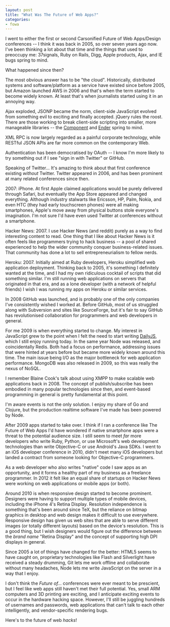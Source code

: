 ```yaml
---
layout: post
title: "What Was The Future of Web Apps?"
categories: 
- fowa
---
```


I went to either the first or second Carsonified Future of Web Apps/Design conferences -- I think it was back in 2005, so over seven years ago now.  I've been thinking a lot about that time and the things that used to preoccupy me: 37signals, Ruby on Rails, Digg, Apple products, Ajax, and IE bugs spring to mind.

What happened since then?

The most obvious answer has to be "the cloud".  Historically, distributed systems and software/platform as a service have existed since before 2005, but Amazon launched AWS in 2006 and that's when the term started to become widely known.  At least that's when journalists started using it in an annoying way.

Ajax exploded, JSONP became the norm, client-side JavaScript evolved from something evil to exciting and finally accepted.  jQuery rules the roost.  There are those working to break client-side scripting into smaller, more manageable libraries -- the [Component](https://github.com/component) and [Ender](https://github.com/ender-js/Ender) spring to mind.

XML RPC is now largely regarded as a painful corporate technology, while RESTful JSON APIs are far more common on the contemporary Web.

Authentication has been democratised by OAuth -- I know I'm more likely to try something out if I see "sign in with Twitter" or GitHub.

Speaking of Twitter... It's amazing to think about that first conference existing _without_ Twitter.  Twitter appeared in 2006, and has been prominent at many related conferences since then.

2007: iPhone.  At first Apple claimed applications would be purely delivered through Safari, but eventually the App Store appeared and changed everything.  Although industry stalwarts like Ericsson, HP, Palm, Nokia, and even HTC (they had early touchscreen phones) were all making smartphones, Apple's move away from physical buttons stole everyone's imagination.  I'm not sure I'd have even used Twitter at conferences without a smartphone.

Hacker News: 2007.  I use Hacker News (and reddit) purely as a way to find interesting content to read.  One thing that I like about Hacker News is it often feels like programmers trying to hack business -- a pool of shared experienced to help the wider community conquer business-related issues.  That community has done a lot to sell entrepreneurialism to fellow nerds.

Heroku: 2007.  Initially aimed at Ruby developers, Heroku simplified web application deployment.  Thinking back to 2005, it's something I definitely wanted at the time, and I had my own ridiculous cocktail of scripts that did something similar.  I'm still running web applications on servers that originated in that era, and as a lone developer (with a network of helpful friends) I wish I was running my apps on Heroku or similar services.

In 2008 GitHub was launched, and is probably one of the only companies I've consistently wished I worked at.  Before GitHub, most of us struggled along with Subversion and sites like SourceForge, but it's fair to say GitHub has revolutionised collaboration for programmers and web developers in general.

For me 2009 is when everything started to change.  My interest in JavaScript grew to the point when I felt the need to start writing [DailyJS](http://dailyjs.com/), which I still enjoy running today.  In the same year Node was released, and coincidentally Redis.  Both had a focus on performance, addressing issues that were hinted at years before but became more widely known around this time.  The main issue being I/O as the major bottleneck for web application performance.  MongoDB was also released in 2009, so this was really the nexus of NoSQL.

I remember Blaine Cook's talk about using XMPP to make scalable web applications back in 2008.  The concept of publish/subscribe has been embodied in many popular technologies since then, and event-based programming in general is pretty fundamental at this point.

I'm aware events is not the only solution.  I enjoy my share of Go and Clojure, but the production realtime software I've made has been powered by Node.

After 2009 apps started to take over.  I think if I ran a conference like The Future of Web Apps I'd have wondered if native smartphone apps were a threat to the potential audience size.  I still seem to meet _far_ more developers who write Ruby, Python, or use Microsoft's web development technologies than write Objective-C or use Android's Java SDKs.  I went to an iOS developer conference in 2010, didn't meet many iOS developers but landed a contract from someone looking for Objective-C programmers.

As a web developer who also writes "native" code I saw apps as an opportunity, and it forms a healthy part of my business as a freelance programmer.  In 2012 it felt like an equal share of startups on Hacker News were working on web applications or mobile apps (or both).

Around  2010 is when responsive design started to become prominent.  Designers were having to support multiple types of mobile devices, including the iPhone 4's Retina Display.  Resolution independence is something that's been around since TeX, but the reliance on bitmap graphics in desktop and web design makes it difficult to use everywhere.  Responsive design has given us web sites that are able to serve different images (or totally different layouts) based on the device's resolution.  This is a good thing, but I wish designers would figure out the difference between the _brand name_ "Retina Display" and the concept of supporting high DPI displays in general.

Since 2005 a lot of things have changed for the better: HTML5 seems to have caught on, proprietary technologies like Flash and Silverlight have received a steady drumming, Git lets me work offline and collaborate without many headaches, Node lets me write JavaScript on the server in a way that I enjoy.

I don't think the _Future of..._ conferences were ever meant to be prescient, but I feel like web apps still haven't met their full potential.  Yes, small ARM computers and 3D printing are exciting, and I anticipate exciting events to occur in the hardware hacking space.  However, I'll still be juggling hundreds of usernames and passwords, web applications that can't talk to each other intelligently, and vendor-specific rendering bugs.

Here's to the future of web _hacks_!

